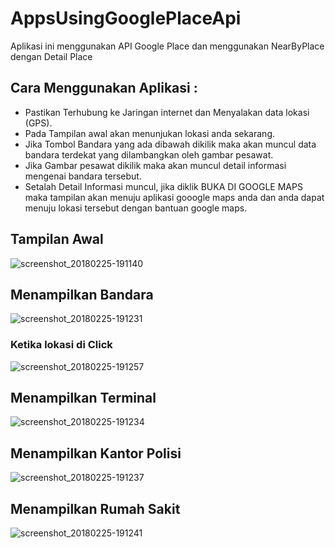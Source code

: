 # AppsUsingGooglePlaceApi
Aplikasi ini menggunakan API Google Place dan menggunakan NearByPlace dengan Detail Place

## Cara Menggunakan Aplikasi :
* Pastikan Terhubung ke Jaringan internet dan Menyalakan data lokasi (GPS).
* Pada Tampilan awal akan menunjukan lokasi anda sekarang.
* Jika Tombol Bandara yang ada dibawah dikilik maka akan muncul data bandara terdekat yang dilambangkan oleh gambar pesawat.
* Jika Gambar pesawat dikilik maka akan muncul detail informasi mengenai bandara tersebut.
* Setalah Detail Informasi muncul, jika diklik BUKA DI GOOGLE MAPS maka tampilan akan menuju aplikasi gooogle maps anda dan anda dapat menuju lokasi tersebut dengan bantuan google maps.

## Tampilan Awal
![screenshot_20180225-191140](https://user-images.githubusercontent.com/31888923/36641415-a76bea9c-1a61-11e8-9f76-088396af43e3.png)
## Menampilkan Bandara
![screenshot_20180225-191231](https://user-images.githubusercontent.com/31888923/36641428-d4036210-1a61-11e8-92c9-5119273b7be2.png)
### Ketika lokasi di Click
![screenshot_20180225-191257](https://user-images.githubusercontent.com/31888923/36641469-56f3b7d8-1a62-11e8-9e07-1745df0c65fc.png)
## Menampilkan Terminal
![screenshot_20180225-191234](https://user-images.githubusercontent.com/31888923/36641450-28b56f60-1a62-11e8-828d-986f7bb03f9a.png)
## Menampilkan Kantor Polisi
![screenshot_20180225-191237](https://user-images.githubusercontent.com/31888923/36641451-3245d4de-1a62-11e8-836d-db6124f74657.png)
## Menampilkan Rumah Sakit
![screenshot_20180225-191241](https://user-images.githubusercontent.com/31888923/36641453-41e44952-1a62-11e8-80c6-5effc33bf6eb.png)
